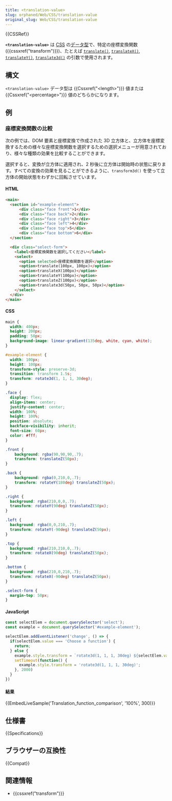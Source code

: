 ```yaml
---
title: <translation-value>
slug: orphaned/Web/CSS/translation-value
original_slug: Web/CSS/translation-value
---
```


{{CSSRef}}

**`<translation-value>`** は [CSS](/ja/docs/Web/CSS) の[データ型](/ja/docs/Web/CSS/CSS_Types)で、特定の座標変換関数 ({{cssxref("transform")}})、たとえば [`translate()`](/ja/docs/Web/CSS/transform-function/translate()), [`translateX()`](/ja/docs/Web/CSS/transform-function/translateX()), [`translateY()`](/ja/docs/Web/CSS/transform-function/translateY()), [`translate3d()`](/ja/docs/Web/CSS/transform-function/translate3d()) の引数で使用されます。

## 構文

`<translation-value>` データ型は {{Cssxref("&lt;length&gt;")}} 値または {{Cssxref("&lt;percentage&gt;")}} 値のどちらかになります。

## 例

### 座標変換関数の比較

次の例では、DOM 要素と座標変換で作成された 3D 立方体と、立方体を座標変換するための様々な座標変換関数を選択するための選択メニューが用意されており、様々な種類の効果を比較することができます。

選択すると、変換が立方体に適用され、2 秒後に立方体は開始時の状態に戻ります。すべての変換の効果を見ることができるように、`transform3d()` を使って立方体の開始状態をわずかに回転させています。

#### HTML

```html
<main>
  <section id="example-element">
      <div class="face front">1</div>
      <div class="face back">2</div>
      <div class="face right">3</div>
      <div class="face left">4</div>
      <div class="face top">5</div>
      <div class="face bottom">6</div>
  </section>

  <div class="select-form">
    <label>座標変換関数を選択してください</label>
    <select>
      <option selected>座標変換関数を選択</option>
      <option>translate(100px, 100px)</option>
      <option>translateX(100px)</option>
      <option>translateY(100px)</option>
      <option>translateZ(100px)</option>
      <option>translate3d(50px, 50px, 50px)</option>
    </select>
  </div>
</main>
```

#### CSS

```css
main {
  width: 400px;
  height: 200px;
  padding: 50px;
  background-image: linear-gradient(135deg, white, cyan, white);
}

#example-element {
  width: 100px;
  height: 100px;
  transform-style: preserve-3d;
  transition: transform 1.5s;
  transform: rotate3d(1, 1, 1, 30deg);
}

.face {
  display: flex;
  align-items: center;
  justify-content: center;
  width: 100%;
  height: 100%;
  position: absolute;
  backface-visibility: inherit;
  font-size: 60px;
  color: #fff;
}

.front {
    background: rgba(90,90,90,.7);
    transform: translateZ(50px);
}

.back {
    background: rgba(0,210,0,.7);
    transform: rotateY(180deg) translateZ(50px);
}

.right {
  background: rgba(210,0,0,.7);
  transform: rotateY(90deg) translateZ(50px);
}

.left {
  background: rgba(0,0,210,.7);
  transform: rotateY(-90deg) translateZ(50px);
}

.top {
  background: rgba(210,210,0,.7);
  transform: rotateX(90deg) translateZ(50px);
}

.bottom {
  background: rgba(210,0,210,.7);
  transform: rotateX(-90deg) translateZ(50px);
}

.select-form {
  margin-top: 50px;
}
```

#### JavaScript

```js
const selectElem = document.querySelector('select');
const example = document.querySelector('#example-element');

selectElem.addEventListener('change', () => {
  if(selectElem.value === 'Choose a function') {
    return;
  } else {
    example.style.transform = `rotate3d(1, 1, 1, 30deg) ${selectElem.value}`;
    setTimeout(function() {
      example.style.transform = 'rotate3d(1, 1, 1, 30deg)';
    }, 2000)
  }
})
```

#### 結果

{{EmbedLiveSample('Translation_function_comparison', '100%', 300)}}

## 仕様書

{{Specifications}}

## ブラウザーの互換性

{{Compat}}

## 関連情報

- {{cssxref("transform")}}
